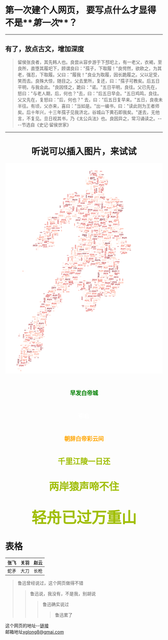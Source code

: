 
<!-- <table><tr><td bgcolor=lightgray> -->

# 第一次建个人网页， 要写点什么才显得不是**_第一次_**？

<!-- </td></tr></table> -->

---

## 有了，放点古文，增加深度

<!-- <table><tr><td bgcolor=lightblue> -->

>留侯张良者，其先韩人也。良尝从容步游于下邳圯上，有一老父，衣褐，至良所，直堕其履圯下，顾谓良曰："孺子，下取履！"良愕然，欲欧之，为其老，强忍，下取履。父曰："履我！"良业为取履，因长跪履之。父以足受，笑而去。良殊大惊，随目之。父去里所，复还，曰："孺子可教矣。后五日平明，与我会此。"良因怪之，跪曰："诺。"五日平明，良往。父已先在，怒曰："与老人期，后，何也？"去，曰："后五日早会。"五日鸡鸣，良往。父又先在，复怒曰："后，何也？" 去，曰："后五日复早来。"五日，良夜未半往。有顷，父亦来，喜曰："当如是。"出一编书，曰："读此则为王者师矣。后十年兴，十三年孺子见我济北，谷城山下黄石即我矣。"遂去，无他言，不复见。旦日视其书，乃《太公兵法》也。良因异之，常习诵读之。----节选自《史记·留侯世家》

<!-- </td></tr></table> -->

---

<center>

# 听说可以插入图片，来试试

![这是谁！](/fig/IronMan6.png)


# <font color="green" size="4" face="微软雅黑">早发白帝城</font>
# <font color="white" size="4" face="微软雅黑">李白</font>
# <font color="orange" size="4" face="微软雅黑">朝辞白帝彩云间</font>
# <font color="amber" size="5" face="微软雅黑">千里江陵一日还</font>
# <font color="amber" size="6" face="微软雅黑">两岸猿声啼不住</font>
# <font color="amber" size="7" face="微软雅黑">轻舟已过万重山</font>

</center>


# 表格

张飞 | 关羽 | 赵云
-- | -- | --
蛇矛 | 大刀 | 长枪

> 鲁迅曾经说过，这个网页做得不错
>> 鲁迅说，我没有，不是我，别胡说
>>> 鲁迅确实说过
>>>> 鲁迅累了

这个网页的地址--[链接](https://xglong8.github.io)   
邮箱地址[xglong8@gmai.com](mailto:xglong8@gmai.com)
